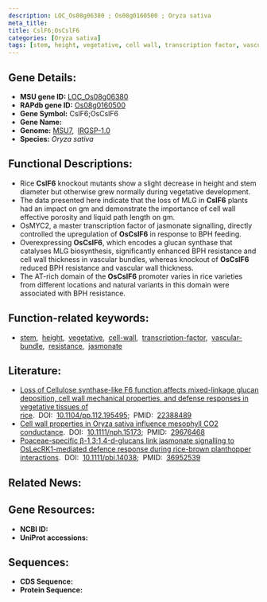 ```yaml
---
description: LOC_Os08g06380 ; Os08g0160500 ; Oryza sativa
meta_title:
title: CslF6;OsCslF6
categories: [Oryza sativa]
tags: [stem, height, vegetative, cell wall, transcription factor, vascular bundle, resistance, jasmonate]
---
```


## Gene Details:
- **MSU gene ID:** [LOC_Os08g06380](http://rice.uga.edu/cgi-bin/ORF_infopage.cgi?orf=LOC_Os08g06380)  
- **RAPdb gene ID:** [Os08g0160500](https://rapdb.dna.affrc.go.jp/locus/?name=Os08g0160500)  
- **Gene Symbol:** CslF6;OsCslF6
- **Gene Name:**
- **Genome:**  [MSU7](http://rice.uga.edu/),&nbsp;&nbsp;[IRGSP-1.0](https://rapdb.dna.affrc.go.jp/download/irgsp1.html)
- **Species:** *Oryza sativa*

## Functional Descriptions:
   - Rice **CslF6** knockout mutants show a slight decrease in height and stem diameter but otherwise grew normally during vegetative development.
   - The data presented here indicate that the loss of MLG in **CslF6** plants had an impact on gm and demonstrate the importance of cell wall effective porosity and liquid path length on gm.
   - OsMYC2, a master transcription factor of jasmonate signalling, directly controlled the upregulation of **OsCslF6** in response to BPH feeding.
   - Overexpressing **OsCslF6**, which encodes a glucan synthase that catalyses MLG biosynthesis, significantly enhanced BPH resistance and cell wall thickness in vascular bundles, whereas knockout of **OsCslF6** reduced BPH resistance and vascular wall thickness.
   - The AT-rich domain of the **OsCslF6** promoter varies in rice varieties from different locations and natural variants in this domain were associated with BPH resistance.

## Function-related keywords:
   - [stem](/tags/stem/),&nbsp;&nbsp;[height](/tags/height/),&nbsp;&nbsp;[vegetative](/tags/vegetative/),&nbsp;&nbsp;[cell-wall](/tags/cell-wall/),&nbsp;&nbsp;[transcription-factor](/tags/transcription-factor/),&nbsp;&nbsp;[vascular-bundle](/tags/vascular-bundle/),&nbsp;&nbsp;[resistance](/tags/resistance/),&nbsp;&nbsp;[jasmonate](/tags/jasmonate/)

## Literature:
   - [Loss of Cellulose synthase-like F6 function affects mixed-linkage glucan deposition, cell wall mechanical properties, and defense responses in vegetative tissues of rice](https://www.doi.org/10.1104/pp.112.195495).&nbsp;&nbsp;DOI:&nbsp;&nbsp;[10.1104/pp.112.195495](https://www.doi.org/10.1104/pp.112.195495);&nbsp;&nbsp;PMID:&nbsp;&nbsp;[22388489](https://pubmed.ncbi.nlm.nih.gov/22388489/)
   - [Cell wall properties in Oryza sativa influence mesophyll CO2 conductance](https://www.doi.org/10.1111/nph.15173).&nbsp;&nbsp;DOI:&nbsp;&nbsp;[10.1111/nph.15173](https://www.doi.org/10.1111/nph.15173);&nbsp;&nbsp;PMID:&nbsp;&nbsp;[29676468](https://pubmed.ncbi.nlm.nih.gov/29676468/)
   - [Poaceae-specific β-1,3;1,4-d-glucans link jasmonate signalling to OsLecRK1-mediated defence response during rice-brown planthopper interactions](https://www.doi.org/10.1111/pbi.14038).&nbsp;&nbsp;DOI:&nbsp;&nbsp;[10.1111/pbi.14038](https://www.doi.org/10.1111/pbi.14038);&nbsp;&nbsp;PMID:&nbsp;&nbsp;[36952539](https://pubmed.ncbi.nlm.nih.gov/36952539/)

## Related News:

## Gene Resources:
- **NCBI ID:**  []()
- **UniProt accessions:** [](https://www.uniprot.org/uniprotkb//entry)

## Sequences:
- **CDS Sequence:**
- **Protein Sequence:**

